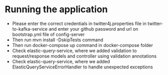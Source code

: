 # Running the application
- Please enter the correct credentials in twitter4j.properties file in twitter-to-kafka-service
  and enter your github password and url on bootstrap.yml file of config-server
- Then run mvn install -DskipTests command
- Then run docker-compose up command in docker-compose folder
- Check elastic-query-service, where we added validation to request/response models and controller using
  validation annotations
- Check elastic-query-service, where we added ElasticQueryServiceErrorHandler to handle unexpected exceptions
